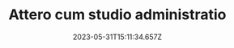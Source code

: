 ---
title: "Attero cum studio administratio"
date: 2023-05-31T15:11:34.657Z
permalink: "/attero-cum-studio-administratio/"
---